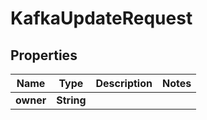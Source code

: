 

# KafkaUpdateRequest


## Properties

Name | Type | Description | Notes
------------ | ------------- | ------------- | -------------
**owner** | **String** |  | 



